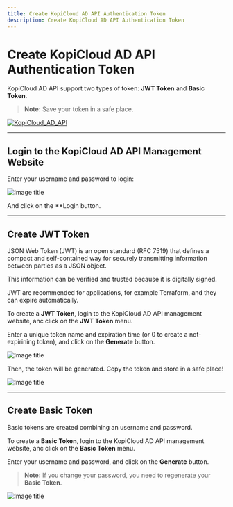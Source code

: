 ```yaml
---
title: Create KopiCloud AD API Authentication Token
description: Create KopiCloud AD API Authentication Token
---
```


# Create KopiCloud AD API Authentication Token

KopiCloud AD API support two types of token: **JWT Token** and **Basic Token**.

> **Note:** Save your token in a safe place.

[![KopiCloud_AD_API](https://img.shields.io/badge/kopiCloud_ad-v1.0+-blueviolet.svg)](https://www.kopicloud-ad-api.com)

----

## Login to the KopiCloud AD API Management Website

Enter your username and password to login:

![Image title](https://help.kopicloud-ad-api.com/assets/docs/login.png)

And click on the **Login button.

----

## Create JWT Token

JSON Web Token (JWT) is an open standard (RFC 7519) that defines a compact and self-contained way for securely transmitting information between parties as a JSON object.

This information can be verified and trusted because it is digitally signed.

JWT are recommended for applications, for example Terraform, and they can expire automatically.

To create a **JWT Token**, login to the KopiCloud AD API management website, anc click on the **JWT Token** menu.

Enter a unique token name and expiration time (or 0 to create a not-expirining token), and click on the **Generate** button.

![Image title](https://help.kopicloud-ad-api.com/assets/docs/generate_jwt_token.png)

Then, the token will be generated. Copy the token and store in a safe place!

![Image title](https://help.kopicloud-ad-api.com/assets/docs/generate_jwt_token_result.png)

----

## Create Basic Token

Basic tokens are created combining an username and password.

To create a **Basic Token**, login to the KopiCloud AD API management website, anc click on the **Basic Token** menu.

Enter your username and password, and click on the **Generate** button.

> **Note:** If you change your password, you need to regenerate your **Basic Token**.

![Image title](https://help.kopicloud-ad-api.com/assets/docs/generate_basic_token.png)

